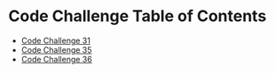 
# Code Challenge Table of Contents

- [Code Challenge 31](https://github.com/mdwohl/data-structures-and-algorithms/tree/master/challenges/src/main/java/repeatedWord)
- [Code Challenge 35](https://github.com/mdwohl/data-structures-and-algorithms/tree/master/challenges/src/main/java/graphs)
- [Code Challenge 36](https://github.com/mdwohl/data-structures-and-algorithms/tree/master/challenges/src/main/java/breadthFirst)

